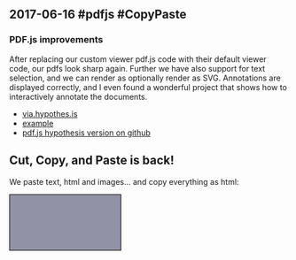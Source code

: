 ## 2017-06-16 #pdfjs #CopyPaste

### PDF.js improvements

After replacing our custom viewer pdf.js code with their default viewer code, 
our pdfs look sharp again. Further we have also support for text selection, and we can render 
as optionally render as SVG. Annotations are displayed correctly, and I even found a wonderful
project that shows how to interactively annotate the documents.

- [via.hypothes.is](https://web.hypothes.is/about/)
- [example](https://via.hypothes.is/http://faculty.georgetown.edu/irvinem/theory/Berners-Lee-HTTP-proposal.pdf)
- [pdf.js hypothesis version on github](https://github.com/hypothesis/pdf.js-hypothes.is)


## Cut, Copy, and Paste is back!

We paste text, html and images... and copy everything as html:

<div class="lively-content" style="width: 200px; height: 100px; border: 1px solid black;  background-color: rgba(40, 40, 80, 0.5);"></div>


